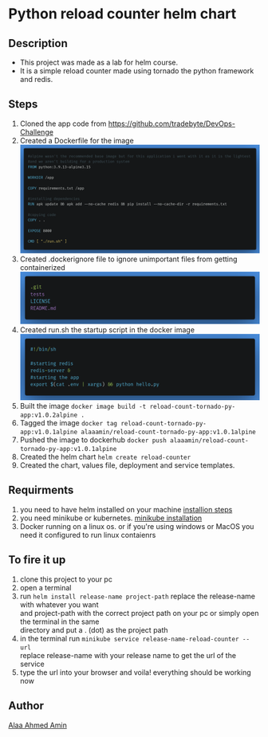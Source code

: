 # Python reload counter helm chart

## Description

- This project was made as a lab for helm course.
- It is a simple reload counter made using tornado the python framework and redis.

## Steps

1. Cloned the app code from https://github.com/tradebyte/DevOps-Challenge
2. Created a Dockerfile for the image  
![](./dockerfile.png "The dockerfile")
3. Created .dockerignore file to ignore unimportant files from getting containerized  
![](./ignore.png ".dockerignore")  
4. Created run.sh the startup script in the docker image  
![](./run.png "run script")
5. Built the image `docker image build -t reload-count-tornado-py-app:v1.0.2alpine .`
6. Tagged the image `docker tag reload-count-tornado-py-app:v1.0.1alpine alaaamin/reload-count-tornado-py-app:v1.0.1alpine`
7. Pushed the image to dockerhub `docker push alaaamin/reload-count-tornado-py-app:v1.0.1alpine`
8. Created the helm chart `helm create reload-counter`
9. Created the chart, values file, deployment and service templates.


## Requirments

1. you need to have helm installed on your machine [installion steps](https://helm.sh/docs/intro/install/)
2. you need minikube or kubernetes. [minikube installation](https://minikube.sigs.k8s.io/docs/start/)
3. Docker running on a linux os. or if you're using windows or MacOS you need it configured to run linux contaienrs


## To fire it up

1. clone this project to your pc
2. open a terminal
3. run `helm install release-name project-path` replace the release-name with whatever you want  
and project-path with the correct project path on your pc or simply open the terminal in the same  
directory and put a . (dot) as the project path
4. in the terminal run `minikube service release-name-reload-counter --url`  
replace release-name with your release name to get the url of the service
5. type the url into your browser and voila! everything should be working now

## Author

[Alaa Ahmed Amin](https://www.linkedin.com/in/alaaamin-swe/)